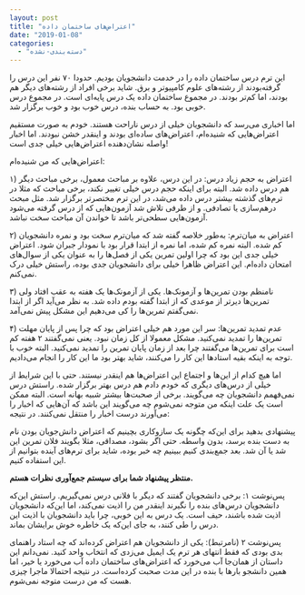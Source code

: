 ```yaml
---
layout: post
title: "اعتراض‌های ساختمان داده"
date: "2019-01-08"
categories: 
  - "دسته‌بندی-نشده"
---
```


این ترم درس ساختمان داده را در خدمت دانشجویان بودیم. حدودا ۷۰ نفر این درس را گرفته‌بودند از رشته‌های علوم کامپیوتر و برق. شاید برخی افراد از رشته‌های دیگر هم بودند، اما کم‌تر بودند. در مجموع ساختمان داده یک درس پایه‌ای است. در مجموع درس خوبی بود. به حساب بنده، درس خوب بود و خوب برگزار شد.

اما اخباری می‌رسد که دانشجویان خیلی از درس ناراحت هستند. خودم به صورت مستقیم اعتراض‌هایی که شنیده‌ام، اعتراض‌های ساده‌ای بودند و اینقدر خشن نبودند. اما اخبار واصله نشان‌دهنده اعتراض‌هایی خیلی جدی است!

اعتراض‌هایی که من شنیده‌ام:

۱) اعتراض به حجم زیاد درس: در این درس، علاوه بر مباحث معمول، برخی مباحث دیگر هم درس داده شد. البته برای اینکه حجم درس خیلی تغییر نکند، برخی مباحث که مثلا در ترم‌های گذشته بیشتر درس داده می‌شد، در این ترم مختصرتر برگزار شد. مثل مبحث درهم‌سازی یا تصادفی. و از طرفی تلاش شد آزمون‌هایی که از درس گرفته می‌شود آزمون‌هایی سطحی‌تر باشد تا خواندن آن مباحث سخت نباشد.

۲) اعتراض به میان‌ترم: به‌طور خلاصه گفته شد که میان‌ترم سخت بود و نمره دانشجویان کم شده. البته نمره کم شده، اما نمره از ابتدا قرار بود با نمودار جبران شود. اعتراض خیلی جدی این بود که چرا اولین تمرین یکی از فصل‌ها را به عنوان یکی از سوال‌های امتحان داده‌ام. این اعتراض ظاهرا خیلی برای دانشجویان جدی بوده، راستش خیلی درک نمی‌کنم.

۳) نامنظم بودن تمرین‌ها و آزمونک‌ها. یکی از آزمونک‌ها یک هفته به عقب افتاد ولی تمرین‌ها دیرتر از موعدی که از ابتدا گفته بودم داده شد. به نظر می‌آید اگر از ابتدا نمی‌گفتم تمرین‌ها را کی می‌دهیم این مشکل پیش نمی‌آمد.

۴) عدم تمدید تمرین‌ها: سر این مورد هم خیلی اعتراض بود که چرا پس از پایان مهلت تمرین‌ها را تمدید نمی‌کنید. مشکل معمولا از کل زمان نبود. یعنی نمی‌گفتند ۲ هفته کم است برای تمرین‌ها می‌گفتند چرا بعد از زمان پایان تمرین را تمدید نمی‌کنید. البته خوب با توجه به اینکه بقیه استادها این کار را می‌کنند، شاید بهتر بود ما این کار را انجام می‌دادیم.

اما هیچ کدام از این‌ها و اجتماع این اعتراض‌ها هم اینقدر نیستند. حتی با این شرایط از خیلی از درس‌های دیگری که خودم دادم هم درس بهتر برگزار شده. راستش درس نمی‌فهمم دانشجویان چه می‌گویند. برخی از صحبت‌ها بیشتر شبیه بهانه است. البته ممکن است یک علت اینکه من متوجه نمی‌شوم چه می‌گویند این باشد که آن‌هایی که اخبار را می‌آورند درست اخبار را منتقل نمی‌کنند. در نتیجه:

پیشنهادی بدهید برای این‌که چگونه یک سازوکاری بچینیم که اعتراض دانش‌جویان بودن نام به دست بنده برسد، بدون واسطه. حتی اگر بشود، مصداقی، مثلا بگویند فلان تمرین این شد یا آن شد. بعد جمع‌بندی کنیم ببینیم چه خبر بوده، شاید برای ترم‌های آینده بتوانیم از این استفاده کنیم.

**منتظر پیشنهاد شما برای سیستم جمع‌آوری نظرات هستم.**

پس‌نوشت ۱: برخی دانشجویان گفتند که دیگر با فلانی درس نمی‌گیریم. راستش این‌که دانشجویان درس‌های بنده را نگیرند اینقدر من را اذیت نمی‌کند، اما این‌که دانشجویان اذیت شده باشند، حیف است. یک درس به این خوبی، چرا باید دانشجویان با اذیت این درس را طی کنند، به جای این‌که یک خاطره خوش برایشان بماند.

پس‌نوشت ۲ (نامرتبط): یکی از دانشجویان هم اعتراض کرده‌اند که چه استاد راهنمای بدی بودی که فقط انتهای هر ترم یک ایمیل می‌زدی که انتخاب واحد کنید. نمی‌دانم این داستان از همان‌جا آب می‌خورد که اعتراض‌های ساختمان داده آب می‌خورد یا خیر، اما همین دانشجو بارها با بنده در این مدت صحبت کرده‌است. در نتیجه احتمالا ماجرا چیزی هست که من درست متوجه نمی‌شوم.
